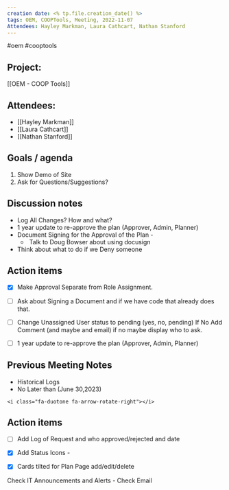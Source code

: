```yaml
---
creation date: <% tp.file.creation_date() %>
tags: OEM, COOPTools, Meeting, 2022-11-07
Attendees: Hayley Markman, Laura Cathcart, Nathan Stanford
---
```

#oem #cooptools 

## Project:
[[OEM - COOP Tools]]

## Attendees:
* [[Hayley Markman]]
* [[Laura Cathcart]]
* [[Nathan Stanford]]

## Goals / agenda 
1. Show Demo of Site
2. Ask for Questions/Suggestions?

## Discussion notes
* Log All Changes? How and what?
* 1 year update to re-approve the plan (Approver, Admin, Planner)
* Document Signing for the Approval of the Plan -
	*  Talk to Doug Bowser about using docusign
* Think about what to do if we Deny someone

## Action items
- [x]  Make Approval Separate from Role Assignment.
- [ ] Ask about Signing a Document and if we have code that already does that.
- [ ] Change Unassigned User status to pending (yes, no, pending) If No Add Comment (and maybe and email) if no maybe display who to ask.
- [ ] 1 year update to re-approve the plan (Approver, Admin, Planner)



## Previous Meeting Notes
- Historical Logs
- No Later than (June 30,2023)

```
<i class="fa-duotone fa-arrow-rotate-right"></i>
```

## Action items
 
- [ ] Add Log of Request and who approved/rejected and date
- [x] Add Status Icons - 
- [x] Cards tilted for Plan Page add/edit/delete


Check IT Announcements and Alerts - Check Email
